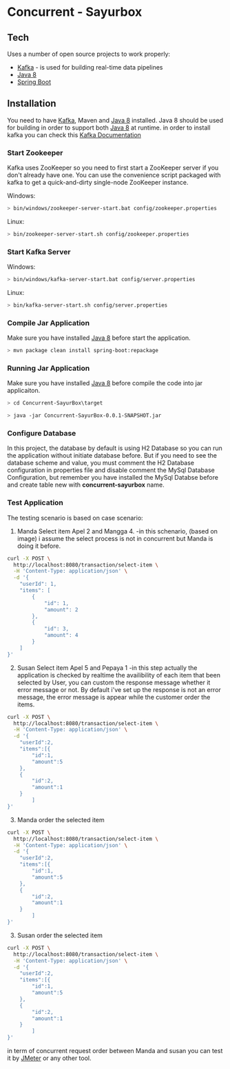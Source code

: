 # Concurrent - Sayurbox



## Tech
Uses a number of open source projects to work properly:

* [Kafka] - is used for building real-time data pipelines
* [Java 8] 
* [Spring Boot] 

## Installation

You need to have [Kafka], Maven and [Java 8]  installed.
Java 8 should be used for building in order to support both [Java 8]  at runtime.
in order to install kafka you can check this [Kafka Documentation]

### Start Zookeeper
Kafka uses ZooKeeper so you need to first start a ZooKeeper server if you don't already have one. You can use the convenience script packaged with kafka to get a quick-and-dirty single-node ZooKeeper instance.

Windows:
```sh
> bin/windows/zookeeper-server-start.bat config/zookeeper.properties
```
Linux:
```sh
> bin/zookeeper-server-start.sh config/zookeeper.properties
```
### Start Kafka Server
Windows:
```sh
> bin/windows/kafka-server-start.bat config/server.properties
```
Linux:
```sh
> bin/kafka-server-start.sh config/server.properties
```

### Compile Jar Application
Make sure you have installed [Java 8] before start the application.
```sh
> mvn package clean install spring-boot:repackage
```

### Running Jar Application
Make sure you have installed [Java 8] before compile the code into jar applicaiton.
```sh
> cd Concurrent-SayurBox\target
```
```sh
> java -jar Concurrent-SayurBox-0.0.1-SNAPSHOT.jar
```

### Configure Database
In this  project, the database by default is using H2 Database so you can run the application without initiate database before. But if you  need to see the database scheme and value, you must comment the H2 Database configuration in properties   file and disable comment the MySql Database Configuration, but remember you have installed the  MySql  Databse before and create table new with **concurrent-sayurbox** name.

### Test Application

The testing scenario is based on case scenario:
1. Manda Select item Apel 2 and  Mangga  4.
 -in this schenario, (based  on image) i assume the select process is not in concurrent but Manda is doing it before.
```sh
curl -X POST \
  http://localhost:8080/transaction/select-item \
  -H 'Content-Type: application/json' \
  -d '{
    "userId": 1,
    "items": [
        {
            "id": 1,
            "amount": 2
        },
        {
            "id": 3,
            "amount": 4
        }
    ]
}'
```
2. Susan Select item Apel 5 and  Pepaya  1
    -in this  step actually the application is checked by realtime  the availibility of each  item that been selected by User, you can custom the response message whether it error message or not. By default i've set  up the response  is  not an error message, the error message is appear while the customer order the items.
```sh
curl -X POST \
  http://localhost:8080/transaction/select-item \
  -H 'Content-Type: application/json' \
  -d '{
	"userId":2,
	"items":[{
		"id":1,
		"amount":5
	},
	{
		"id":2,
		"amount":1
	}
		]
}'
```
3. Manda order the selected item
```sh
curl -X POST \
  http://localhost:8080/transaction/select-item \
  -H 'Content-Type: application/json' \
  -d '{
	"userId":2,
	"items":[{
		"id":1,
		"amount":5
	},
	{
		"id":2,
		"amount":1
	}
		]
}'
```
3. Susan order the selected item
```sh
curl -X POST \
  http://localhost:8080/transaction/select-item \
  -H 'Content-Type: application/json' \
  -d '{
	"userId":2,
	"items":[{
		"id":1,
		"amount":5
	},
	{
		"id":2,
		"amount":1
	}
		]
}'
```
in term of concurrent request order between Manda and susan you can test it by [JMeter] or any other tool.


   [Kafka]: <https://kafka.apache.org/>
   [Kafka Documentation]: <https://kafka.apache.org/quickstart>
   [Java 8]: <https://www.oracle.com/technetwork/java/javase/overview/java8-2100321.html>
   [Spring Boot]: <http://spring.io/projects/spring-boot>
   [JMeter]:<https://jmeter.apache.org/>